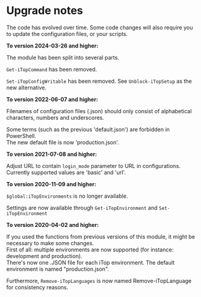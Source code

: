 
# Upgrade notes

The code has evolved over time. 
Some code changes will also require you to update the configuration files, or your scripts.

**To version 2024-03-26 and higher:**  

The module has been split into several parts.


`Get-iTopCommand` has been removed.

`Set-iTopConfigWritable` has been removed.
See `Unblock-iTopSetup` as the new alternative.



**To version 2022-06-07 and higher:**  

Filenames of configuration files (.json) should only consist of alphabetical characters, numbers and underscores.  

Some terms (such as the previous 'default.json') are forbidden in PowerShell.  
The new default file is now 'production.json'.


**To version 2021-07-08 and higher:**  

Adjust URL to contain ```login_mode``` parameter to URL in configurations.
Currently supported values are 'basic' and 'url'.


**To version 2020-11-09 and higher:**  

```$global:iTopEnvironments``` is no longer available.

Settings are now available through `Get-iTopEnvironment` and `Set-iTopEnvironment`

**To version 2020-04-02 and higher:**  

If you used the functions from previous versions of this module, it might be necessary to make some changes.  
First of all: multiple environments are now supported (for instance: development and production).  
There's now one .JSON file for each iTop environment.
The default environment is named "production.json".

Furthermore, ```Remove-iTopLanguages``` is now named Remove-iTopLanguage for consistency reasons.

